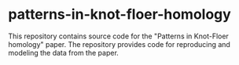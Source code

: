 # patterns-in-knot-floer-homology

This repository contains source code for the "Patterns in Knot-Floer homology" paper. The repository provides code for reproducing and modeling the data from the paper.
